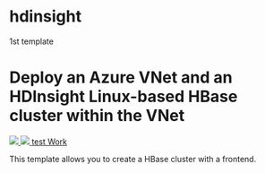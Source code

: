 # hdinsight
1st template 


# Deploy an Azure VNet and an HDInsight Linux-based HBase cluster within the VNet

<a href="https://portal.azure.com/#create/Microsoft.Template/uri/https%3A%2F%2Fraw.githubusercontent.com%2Fpmillart%2Fhdinsight%2Fmaster%2Fazuredeploy.json" target="_blank">
    <img src="http://azuredeploy.net/deploybutton.png"/>
</a>
<a href="http://armviz.io/#/?load=https%3A%2F%2Fraw.githubusercontent.com%2Fpmillart%2Fmaster%2Fhdinsight%2Fmaster%2Fazuredeploy.json" target="_blank">
    <img src="http://armviz.io/visualizebutton.png"/>
</a>
<a href="https://portal.azure.com/#create/Microsoft.Template/uri/https%3A%2F%2Fraw.githubusercontent.com%2Fpmillart%2Fhdinsight%2Fmaster%2Fwork.json" target="_blank">test Work</a>

This template allows you to create a HBase cluster with a frontend.